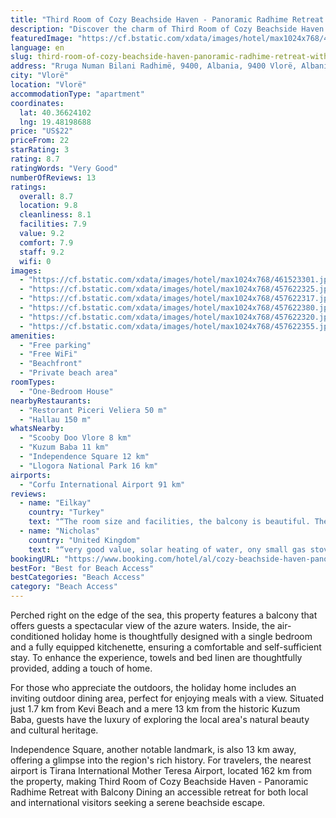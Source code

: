```yaml
---
title: "Third Room of Cozy Beachside Haven - Panoramic Radhime Retreat with Balcony Dining"
description: "Discover the charm of Third Room of Cozy Beachside Haven - Panoramic Radhime Retreat with Balcony Dining, a gem located in Vlorë, just a stone's throw away from the pristine Radhimë Beach."
featuredImage: "https://cf.bstatic.com/xdata/images/hotel/max1024x768/461523301.jpg?k=2131a6fca39fd43003ea79a4ab5c8f2c2bee70c3f295824b42dc5c03c50dc5e4&o=&hp=1"
language: en
slug: third-room-of-cozy-beachside-haven-panoramic-radhime-retreat-with-balcony-dining
address: "Rruga Numan Bilani Radhimë, 9400, Albania, 9400 Vlorë, Albania"
city: "Vlorë"
location: "Vlorë"
accommodationType: "apartment"
coordinates:
  lat: 40.36624102
  lng: 19.48198688
price: "US$22"
priceFrom: 22
starRating: 3
rating: 8.7
ratingWords: "Very Good"
numberOfReviews: 13
ratings:
  overall: 8.7
  location: 9.8
  cleanliness: 8.1
  facilities: 7.9
  value: 9.2
  comfort: 7.9
  staff: 9.2
  wifi: 0
images:
  - "https://cf.bstatic.com/xdata/images/hotel/max1024x768/461523301.jpg?k=2131a6fca39fd43003ea79a4ab5c8f2c2bee70c3f295824b42dc5c03c50dc5e4&o=&hp=1"
  - "https://cf.bstatic.com/xdata/images/hotel/max1024x768/457622325.jpg?k=0eed5c2d97dfeb2fff4216c8db503b1779f601922f736bec55d14e1d1108c623&o=&hp=1"
  - "https://cf.bstatic.com/xdata/images/hotel/max1024x768/457622317.jpg?k=057629a55f73e5decaa68202805a82fbe4ce01a21e71a13f3fe8c21f4635f949&o=&hp=1"
  - "https://cf.bstatic.com/xdata/images/hotel/max1024x768/457622380.jpg?k=81cd66ecb8239080791e9324a8083122d09f798d559cd6a89e532ea0dcb93126&o=&hp=1"
  - "https://cf.bstatic.com/xdata/images/hotel/max1024x768/457622320.jpg?k=08d3cc17427af4a26ae2bc9a053f01a1c716e158181f9496434f13924ffedfb8&o=&hp=1"
  - "https://cf.bstatic.com/xdata/images/hotel/max1024x768/457622355.jpg?k=b4edec223d108df9b79ed1558d583ddcbbfda5f27c6b9d5edda9ca100a280ca0&o=&hp=1"
amenities:
  - "Free parking"
  - "Free WiFi"
  - "Beachfront"
  - "Private beach area"
roomTypes:
  - "One-Bedroom House"
nearbyRestaurants:
  - "Restorant Piceri Veliera 50 m"
  - "Hallau 150 m"
whatsNearby:
  - "Scooby Doo Vlore 8 km"
  - "Kuzum Baba 11 km"
  - "Independence Square 12 km"
  - "Llogora National Park 16 km"
airports:
  - "Corfu International Airport 91 km"
reviews:
  - name: "Eilkay"
    country: "Turkey"
    text: "“The room size and facilities, the balcony is beautiful. The balcony offers a wonderful view of the sea. You regret not having discovered it before. Located on a hillside, about 50 metres from the sea, rooms are simply great.”"
  - name: "Nicholas"
    country: "United Kingdom"
    text: "“very good value, solar heating of water, ony small gas stove to cook on. wifi excellent, better than UK. Orikum is not far and plenty of cheap cafes.”"
bookingURL: "https://www.booking.com/hotel/al/cozy-beachside-haven-panoramic-radhime-retreat-with-balcony-dining-third-room.en-gb.html?aid=8035640"
bestFor: "Best for Beach Access"
bestCategories: "Beach Access"
category: "Beach Access"
---
```


Perched right on the edge of the sea, this property features a balcony that offers guests a spectacular view of the azure waters. Inside, the air-conditioned holiday home is thoughtfully designed with a single bedroom and a fully equipped kitchenette, ensuring a comfortable and self-sufficient stay. To enhance the experience, towels and bed linen are thoughtfully provided, adding a touch of home.

For those who appreciate the outdoors, the holiday home includes an inviting outdoor dining area, perfect for enjoying meals with a view. Situated just 1.7 km from Kevi Beach and a mere 13 km from the historic Kuzum Baba, guests have the luxury of exploring the local area's natural beauty and cultural heritage.

Independence Square, another notable landmark, is also 13 km away, offering a glimpse into the region's rich history. For travelers, the nearest airport is Tirana International Mother Teresa Airport, located 162 km from the property, making Third Room of Cozy Beachside Haven - Panoramic Radhime Retreat with Balcony Dining an accessible retreat for both local and international visitors seeking a serene beachside escape.